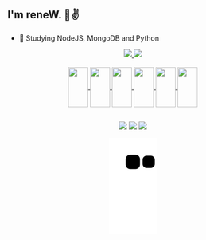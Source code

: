 ## I'm reneW. 😬✌ 

- 🌱 Studying NodeJS, MongoDB and Python

<div align="center">
  <a href="https://github.com/renewrocha">
  <img height="180em" src="https://github-readme-stats.vercel.app/api?username=renewrocha&show_icons=true&theme=radical&include_all_commits=true&count_private=true"/>
  <img height="180em" src="https://github-readme-stats.vercel.app/api/top-langs/?username=renewrocha&layout=compact&langs_count=7&theme=radical&fetch=all"/>
  <div style="display: inline_block"><br>
    <img align="center" height="80" width="40" src="https://cdn.jsdelivr.net/gh/devicons/devicon/icons/javascript/javascript-original.svg" />
    <img align="center" height="80" width="40" src="https://cdn.jsdelivr.net/gh/devicons/devicon/icons/html5/html5-original.svg" />
    <img align="center" height="80" width="40" src="https://cdn.jsdelivr.net/gh/devicons/devicon/icons/css3/css3-original.svg" />
    <img align="center" height="80" width="40" src="https://cdn.jsdelivr.net/gh/devicons/devicon/icons/react/react-original.svg" />
    <img align="center" height="80" width="40" src="https://cdn.jsdelivr.net/gh/devicons/devicon/icons/nodejs/nodejs-original-wordmark.svg" />
    <img align="center" height="80" width="40" src="https://cdn.jsdelivr.net/gh/devicons/devicon/icons/mysql/mysql-original-wordmark.svg" />
  </div
</div>

  ##
  
  <div>
    <a href="https://instagram.com/renewrocha/" target="_blank"><img src="https://img.shields.io/badge/-Instagram-%23E4405F?style=for-the-badge&logo=instagram&logoColor=white" target="_blank"></a>
  <a href = "mailto:renewrocha@gmail.com"><img src="https://img.shields.io/badge/Microsoft_Outlook-0078D4?style=for-the-badge&logo=microsoft-outlook&logoColor=white"></a>
  <a href="https://www.linkedin.com/in/rene-rocha-08649322b/" target="_blank"><img src="https://img.shields.io/badge/-LinkedIn-%230077B5?style=for-the-badge&logo=linkedin&logoColor=white" target="_blank"></a> 
   
   ![Snake animation](https://github.com/jotaFonseca/jotaFonseca/blob/output/github-contribution-grid-snake.svg)
   
  </div>
